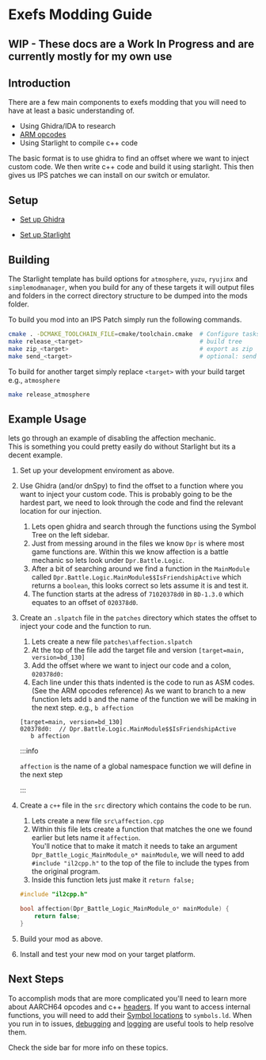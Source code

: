 # Exefs Modding Guide

## WIP - These docs are a Work In Progress and are currently mostly for my own use

## Introduction

There are a few main components to exefs modding that you will need to have at least a basic understanding of.

- Using Ghidra/IDA to research
- [ARM opcodes](https://developer.arm.com/documentation/ddi0487/ha/?lang=en)
- Using Starlight to compile c++ code

The basic format is to use ghidra to find an offset where we want to inject custom code. We then write c++ code and build it using starlight. This then gives us IPS patches we can install on our switch or emulator.

## Setup

- [Set up Ghidra](./Setting%20Up%20Ghidra.md)

- [Set up Starlight](./Setting%20Up%20Starlight.md)

## Building

The Starlight template has build options for `atmosphere`, `yuzu`, `ryujinx` and `simplemodmanager`, when you build for any of these targets it will output files and folders in the correct directory structure to be dumped into the mods folder.

To build you mod into an IPS Patch simply run the following commands.

```bash
cmake . -DCMAKE_TOOLCHAIN_FILE=cmake/toolchain.cmake  # Configure tasks
make release_<target>                                 # build tree
make zip_<target>                                     # export as zip
make send_<target>                                    # optional: send to switch using ftp (only supports atmosphere and simplemodmanager) 
```

To build for another target simply replace `<target>` with your build target e.g., `atmosphere`

```bash
make release_atmosphere
```

## Example Usage

lets go through an example of disabling the affection mechanic.  
This is something you could pretty easily do without Starlight but its a decent example.

1. Set up your development enviroment as above.

2. Use Ghidra (and/or dnSpy) to find the offset to a function where you want to inject your custom code. This is probably going to be the hardest part, we need to look through the code and find the relevant location for our injection.

   1. Lets open ghidra and search through the functions using the Symbol Tree on the left sidebar.
   2. Just from messing around in the files we know `Dpr` is where most game functions are. Within this we know affection is a battle mechanic so lets look under `Dpr.Battle.Logic`.  
   3. After a bit of searching around we find a function in the `MainModule` called `Dpr.Battle.Logic.MainModule$$IsFriendshipActive` which returns a `boolean`, this looks correct so lets assume it is and test it.
   4. The function starts at the adress of `71020378d0` in `BD-1.3.0` which equates to an offset of `020378d0`.

3. Create an `.slpatch` file in the `patches` directory which states the offset to inject your code and the function to run.

   1. Lets create a new file `patches\affection.slpatch`
   2. At the top of the file add the target file and version `[target=main, version=bd_130]`
   3. Add the offset where we want to inject our code and a colon, `020378d0:`
   4. Each line under this thats indented is the code to run as ASM codes. (See the ARM opcodes reference) As we want to branch to a new function lets add `b` and the name of the function we will be making in the next step. e.g., `b affection`

   ```
   [target=main, version=bd_130]
   020378d0:  // Dpr.Battle.Logic.MainModule$$IsFriendshipActive
      b affection
   ```
   :::info

   `affection` is the name of a global namespace function we will define in the next step

   :::

4. Create a `c++` file in the `src` directory which contains the code to be run.

   1. Lets create a new file `src\affection.cpp`
   2. Within this file lets create a function that matches the one we found earlier but lets name it `affection`.  
   You'll notice that to make it match it needs to take an argument `Dpr_Battle_Logic_MainModule_o* mainModule`, we will need to add `#include "il2cpp.h"` to the top of the file to include the types from the original program.
   3. Inside this function lets just make it `return false;`

   ```cpp
   #include "il2cpp.h"

   bool affection(Dpr_Battle_Logic_MainModule_o* mainModule) {
       return false;
   }
   ```

5. Build your mod as above.

6. Install and test your new mod on your target platform.

## Next Steps

To accomplish mods that are more complicated you'll need to learn more about AARCH64 opcodes and c++ [headers](Headers.md). If you want to access internal functions, you will need to add their [Symbol locations](Symbols.md) to `symbols.ld`. When you run in to issues, [debugging](Debugging.md) and [logging](Logging.md) are useful tools to help resolve them.

Check the side bar for more info on these topics.